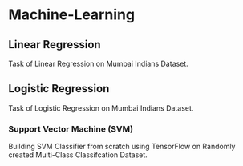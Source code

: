 # Machine-Learning

## Linear Regression

Task of Linear Regression on Mumbai Indians Dataset.

## Logistic Regression

Task of Logistic Regression on Mumbai Indians Dataset.

### Support Vector Machine (SVM)

Building SVM Classifier from scratch using TensorFlow on Randomly created Multi-Class Classifcation Dataset.
